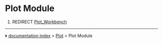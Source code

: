 # Plot Module
1.  REDIRECT [Plot_Workbench](Plot_Workbench.md)



---
⏵ [documentation index](../README.md) > [Plot](Plot_Workbench.md) > Plot Module
